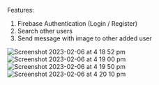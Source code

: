 Features:
1. Firebase Authentication (Login / Register)
2. Search other users
3. Send message with image to other added user

![Screenshot 2023-02-06 at 4 18 52 pm](https://user-images.githubusercontent.com/25345732/216890127-f6fedd11-3f73-408b-b6a2-f1efabf0192a.jpg)
![Screenshot 2023-02-06 at 4 19 00 pm](https://user-images.githubusercontent.com/25345732/216890141-ac8e5d02-30cd-47fb-bb37-4cfa4dd7440b.jpg)
![Screenshot 2023-02-06 at 4 19 50 pm](https://user-images.githubusercontent.com/25345732/216890147-c9df2bdd-bbad-4f02-bd38-ee7cdb95330e.jpg)
![Screenshot 2023-02-06 at 4 20 10 pm](https://user-images.githubusercontent.com/25345732/216890152-ed4274ee-376d-41ed-b0c2-d951868ed8d1.jpg)

